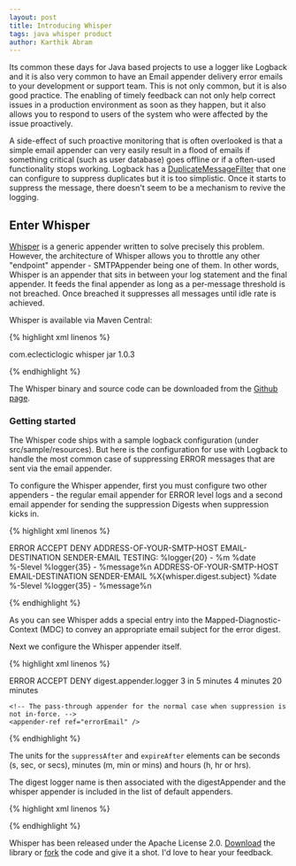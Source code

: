 ```yaml
---
layout: post
title: Introducing Whisper
tags: java whisper product
author: Karthik Abram
---
```


Its common these days for Java based projects to use a logger like Logback and it is also very common to have an Email appender delivery error emails to your development or support team. This is not only common, but it is also good practice. The enabling of timely feedback can not only help correct issues in a production environment as soon as they happen, but it also allows you to respond to users of the system who were affected by the issue proactively.

A side-effect of such proactive monitoring that is often overlooked is that a simple email appender can very easily result in a flood of emails if something critical (such as user database) goes offline or if a often-used functionality stops working. Logback has a [DuplicateMessageFilter](http://logback.qos.ch/manual/filters.html#DuplicateMessageFilter) that one can configure to suppress duplicates but it is too simplistic. Once it starts to suppress the message, there doesn't seem to be a mechanism to revive the logging.

## Enter Whisper

[Whisper](https://github.com/eclecticlogic/whisper) is a generic appender written to solve precisely this problem. However, the architecture of Whisper allows you to throttle any other "endpoint" appender - SMTPAppender being one of them. In other words, Whisper is an appender that sits in between your log statement and the final appender. It feeds the final appender as long as a per-message threshold is not breached. Once breached it suppresses all messages until idle rate is achieved. 

Whisper is available via Maven Central:

{% highlight xml linenos  %}

<groupId>com.eclecticlogic</groupId>
<artifactId>whisper</artifactId>
<packaging>jar</packaging>
<version>1.0.3</version>

{% endhighlight %}

The Whisper binary and source code can be downloaded from the [Github page](http://eclecticlogic.github.io/whisper/).

### Getting started

The Whisper code ships with a sample logback configuration (under src/sample/resources). But here is the configuration for use with Logback to handle the most common case of suppressing ERROR messages that are sent via the email appender. 

To configure the Whisper appender, first you must configure two other appenders - the regular email appender for ERROR level logs and a second email appender for sending the suppression Digests when suppression kicks in. 

{% highlight xml linenos  %}

<appender name="errorEmail" class="ch.qos.logback.classic.net.SMTPAppender">
    <filter class="ch.qos.logback.classic.filter.LevelFilter">
        <level>ERROR</level>
        <onMatch>ACCEPT</onMatch>
        <onMismatch>DENY</onMismatch>
    </filter>
    <smtpHost>ADDRESS-OF-YOUR-SMTP-HOST</smtpHost>
    <to>EMAIL-DESTINATION</to>
    <from>SENDER-EMAIL</from>
    <subject>TESTING: %logger{20} - %m</subject>
    <layout class="ch.qos.logback.classic.PatternLayout">
        <pattern>%date %-5level %logger{35} - %message%n</pattern>
    </layout>
</appender>

<appender name="errorDigest" class="ch.qos.logback.classic.net.SMTPAppender">
    <smtpHost>ADDRESS-OF-YOUR-SMTP-HOST</smtpHost>
    <to>EMAIL-DESTINATION</to>
    <from>SENDER-EMAIL</from>
    <subject>%X{whisper.digest.subject}</subject>
    <layout class="ch.qos.logback.classic.PatternLayout">
        <pattern>%date %-5level %logger{35} - %message%n</pattern>
    </layout>
</appender>

{% endhighlight %}

As you can see Whisper adds a special entry into the Mapped-Diagnostic-Context (MDC) to convey an appropriate email subject for the error digest.

Next we configure the Whisper appender itself.

{% highlight xml linenos %}

<appender name="whisper"
    class="com.eclecticlogic.whisper.logback.WhisperAppender">
    <!-- Filter out non error logs -->
    <filter class="ch.qos.logback.classic.filter.LevelFilter">
        <level>ERROR</level>
        <onMatch>ACCEPT</onMatch>
        <onMismatch>DENY</onMismatch>
    </filter>
    <!-- This is the name of the logging category to use to send out error digests. This is associated with the 
    errorDigest appender. -->
    <digestLoggerName>digest.appender.logger</digestLoggerName>
    <!--  suppressAfter specifies the criteria to enter suppression. The example below says that if 3 errors of the same kind
    are encountered within a 5 minute window, then suppression should kick in. -->
    <suppressAfter>3 in 5 minutes</suppressAfter>
    <!-- expireAfter specifies how much of silence the logger must see between messages before stopping suppression. --> 
    <expireAfter>4 minutes</expireAfter>
    <!-- digestFrequency specifies how often error email digests should be sent containing statistics on messages 
    suppressed -->
    <digestFrequency>20 minutes</digestFrequency>

    <!-- The pass-through appender for the normal case when suppression is not in-force. -->
    <appender-ref ref="errorEmail" />
</appender>


{% endhighlight %}

The units for the `suppressAfter` and `expireAfter` elements can be seconds (s, sec, or secs), minutes (m, min or mins) and hours (h, hr or hrs).  

The digest logger name is then associated with the digestAppender and the whisper appender is included in the list of default appenders.

{% highlight xml linenos %}

<logger name="digest.appender.logger" level="error" additivity="false">
    <appender-ref ref="errorDigest" />
</logger>

<root level="debug">
    <appender-ref ref="whisper" />
    <appender-ref ref="fileAppender" />
</root>

{% endhighlight %}

Whisper has been released under the Apache License 2.0. [Download](https://github.com/eclecticlogic/whisper/tarball/master) the library or [fork](https://github.com/eclecticlogic/whisper/fork) the code and give it a shot. I'd love to hear your feedback.